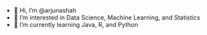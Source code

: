 - 👋 Hi, I’m @arjunashah
- 👀 I’m interested in Data Science, Machine Learning, and Statistics
- 🌱 I’m currently learning Java, R, and Python

<!---
arjunashah/arjunashah is a ✨ special ✨ repository because its `README.md` (this file) appears on your GitHub profile.
You can click the Preview link to take a look at your changes.
--->
